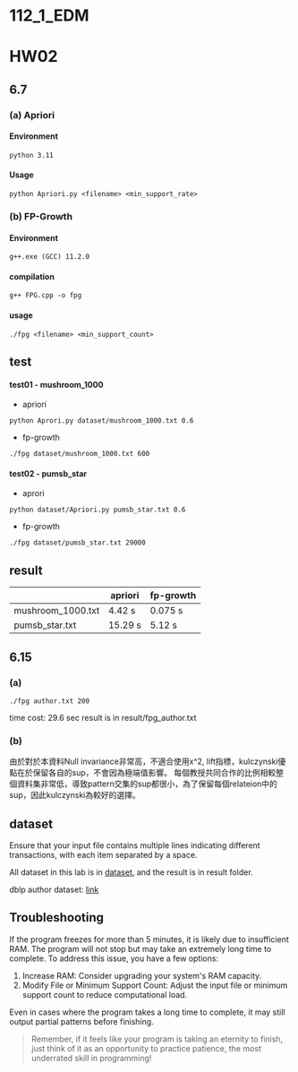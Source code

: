 # 112_1_EDM

# HW02 
## 6.7

### (a) Apriori
#### Environment
```
python 3.11
```
#### Usage
```
python Apriori.py <filename> <min_support_rate>
```
### (b) FP-Growth

#### Environment
```
g++.exe (GCC) 11.2.0
```
#### compilation
```
g++ FPG.cpp -o fpg
```
#### usage
```
./fpg <filename> <min_support_count>
```

## test

#### test01 - mushroom_1000
* apriori
```
python Aprori.py dataset/mushroom_1000.txt 0.6
```
* fp-growth
```command
./fpg dataset/mushroom_1000.txt 600
```

#### test02 - pumsb_star
* aprori
```
python dataset/Apriori.py pumsb_star.txt 0.6
``` 

* fp-growth
```
./fpg dataset/pumsb_star.txt 29000
```
## result

|  | apriori | fp-growth |
| -- | -- | -- |
| mushroom_1000.txt | 4.42 s | 0.075 s |
| pumsb_star.txt | 15.29 s | 5.12 s |

## 6.15
### (a)
```
./fpg author.txt 200
```
time cost: 29.6 sec
result is in result/fpg_author.txt

### (b)
由於對於本資料Null invariance非常高，不適合使用x^2, lift指標，kulczynski優點在於保留各自的sup，不會因為極端值影響。
每個教授共同合作的比例相較整個資料集非常低，導致pattern交集的sup都很小，為了保留每個relateion中的sup，因此kulczynski為較好的選擇。

## dataset

Ensure that your input file contains multiple lines indicating different transactions, with each item separated by a space.

All dataset in this lab is in [dataset](https://drive.google.com/drive/folders/1aTYRYioFaDZqxmruJYa3oB3Ltc-jdsMM?usp=sharing), and the result is in result folder.

dblp author dataset: [link](https://drive.google.com/file/d/1kcrMd2FV02W_7-toUJlrL-ULgg3L_4v7/view?usp=drive_link)

## Troubleshooting

If the program freezes for more than 5 minutes, it is likely due to insufficient RAM. The program will not stop but may take an extremely long time to complete. To address this issue, you have a few options:

1. Increase RAM: Consider upgrading your system's RAM capacity.
2. Modify File or Minimum Support Count: Adjust the input file or minimum support count to reduce computational load.

Even in cases where the program takes a long time to complete, it may still output partial patterns before finishing.

> Remember, if it feels like your program is taking an eternity to finish, just think of it as an opportunity to practice patience, the most underrated skill in programming!
